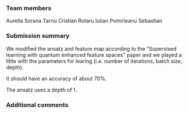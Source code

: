 <!--
Fill out this PR template to complete your HAQS submission!

⚠️ PR titles for the qBraid Open Challenge should be formatted:

[OPEN-CHALLENGE] [team-name]

⚠️ PR titles for the QML Classifier (VQC) Challenge should be formatted:

[VQC-CHALLENGE] [team-name] [date]

-->

### Team members
Aurelia Sorana
Tarnu Cristian
Rotaru Iulian
Pomirleanu Sebastian

### Submission summary
We modified the ansatz and feature map according to the "Supervised learning with quantum enhanced feature spaces" paper and we played a little with the parameters for learing (i.e. number of iterations, batch size, depth).

It should have an accuracy of about 70%.

The ansatz uses a depth of 1.

### Additional comments
